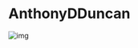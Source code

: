 # AnthonyDDuncan
![img](https://user-images.githubusercontent.com/114965974/196967134-845d5c74-ecdd-4bfa-bb67-f676fafcda64.jpg)
